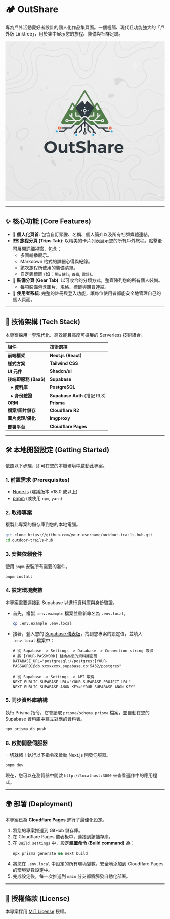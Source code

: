 # 🏕️ OutShare

專為戶外活動愛好者設計的個人化作品集頁面。一個極簡、現代且功能強大的「戶外版 Linktree」，用於集中展示您的旅程、裝備與社群足跡。

![OutShare Logo](/public/outshare.png)


---

## ✨ 核心功能 (Core Features)

*   **🎨 個人化頁首**: 包含自訂頭像、名稱、個人簡介以及所有社群媒體連結。
*   **🗺️ 旅程分頁 (Trips Tab)**: 以精美的卡片列表展示您的所有戶外旅程。點擊後可展開詳細視窗，包含：
    *   多圖輪播展示。
    *   Markdown 格式的詳細心得與紀錄。
    *   該次旅程所使用的裝備清單。
    *   自定義標籤 (如：`單日健行`, `百岳`, `露營`)。
*   **🎒 裝備分頁 (Gear Tab)**: 以可收合的分類方式，整齊陳列您的所有個人裝備。
    *   每項裝備包含圖片、規格、標籤與購買連結。
*   **🔐 使用者系統**: 完整的註冊與登入功能，讓每位使用者都能安全地管理自己的個人頁面。

---

## 🚀 技術架構 (Tech Stack)

本專案採用一套現代化、高效能且高度可擴展的 Serverless 技術組合。

| 組件 | 技術選擇 |
| :--- | :--- |
| **前端框架** | **Next.js (React)** |
| **樣式方案** | **Tailwind CSS** |
| **UI 元件** | **Shadcn/ui** |
| **後端即服務 (BaaS)** | **Supabase** |
| &nbsp;&nbsp; ▸ **資料庫** | **PostgreSQL** |
| &nbsp;&nbsp; ▸ **身份驗證** | **Supabase Auth** (搭配 RLS) |
| **ORM** | **Prisma** |
| **檔案/圖片儲存** | **Cloudflare R2** |
| **圖片處理/優化** | **Imgproxy** |
| **部署平台** | **Cloudflare Pages** |

---

## 🛠️ 本地開發設定 (Getting Started)

依照以下步驟，即可在您的本機環境中啟動此專案。

### 1. **前置需求 (Prerequisites)**

*   [Node.js](https://nodejs.org/) (建議版本 v18.0 或以上)
*   [pnpm](https://pnpm.io/) (或使用 `npm`, `yarn`)

### 2. **取得專案**

複製此專案的儲存庫到您的本地電腦。
```bash
git clone https://github.com/your-username/outdoor-trails-hub.git
cd outdoor-trails-hub
```

### 3. **安裝依賴套件**

使用 `pnpm` 安裝所有需要的套件。
```bash
pnpm install
```

### 4. **設定環境變數**

本專案需要連接到 Supabase 以進行資料庫與身份驗證。

*   首先，複製 `.env.example` 檔案並重新命名為 `.env.local`。
    ```bash
    cp .env.example .env.local
    ```
*   接著，登入您的 [Supabase 儀表板](https://supabase.com/)，找到您專案的設定值，並填入 `.env.local` 檔案中：

    ```env
    # 從 Supabase -> Settings -> Database -> Connection string 取得
    # 將 [YOUR-PASSWORD] 替換為您的資料庫密碼
    DATABASE_URL="postgresql://postgres:[YOUR-PASSWORD]@db.xxxxxxxx.supabase.co:5432/postgres"

    # 從 Supabase -> Settings -> API 取得
    NEXT_PUBLIC_SUPABASE_URL="YOUR_SUPABASE_PROJECT_URL"
    NEXT_PUBLIC_SUPABASE_ANON_KEY="YOUR_SUPABASE_ANON_KEY"
    ```

### 5. **同步資料庫結構**

執行 Prisma 指令，它會讀取 `prisma/schema.prisma` 檔案，並自動在您的 Supabase 資料庫中建立對應的資料表。
```bash
npx prisma db push
```

### 6. **啟動開發伺服器**

一切就緒！執行以下指令來啟動 Next.js 開發伺服器。
```bash
pnpm dev
```
現在，您可以在瀏覽器中開啟 `http://localhost:3000` 來查看運作中的應用程式。

---

## 🌍 部署 (Deployment)

本專案已為 **Cloudflare Pages** 進行了最佳化設定。

1.  將您的專案推送到 GitHub 儲存庫。
2.  在 Cloudflare Pages 儀表板中，連接到該儲存庫。
3.  在 `Build settings` 中，設定**建置命令 (Build command)** 為：
    ```bash
    npx prisma generate && next build
    ```
4.  將您在 `.env.local` 中設定的所有環境變數，安全地添加到 Cloudflare Pages 的環境變數設定中。
5.  完成設定後，每一次推送到 `main` 分支都將觸發自動化部署。

---

## 📜 授權條款 (License)

本專案採用 [MIT License](LICENSE) 授權。

